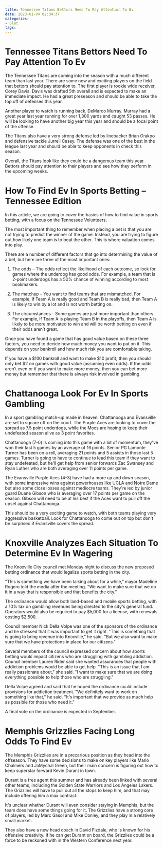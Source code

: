 ```yaml
---
title: Tennessee Titans Bettors Need To Pay Attention To Ev
date: 2023-01-04 02:34:37
categories:
- Slot
tags:
---
```



#  Tennessee Titans Bettors Need To Pay Attention To Ev

The Tennessee Titans are coming into the season with a much different team than last year. There are some new and exciting players on the field that bettors should pay attention to. The first player is rookie wide receiver, Corey Davis. Davis was drafted 5th overall and is expected to make an immediate impact. He had a great preseason and should be able to take the top off of defenses this year.

Another player to watch is running back, DeMarco Murray. Murray had a great year last year running for over 1,300 yards and caught 53 passes. He will be looking to have another big year this year and should be a focal point of the offense.

The Titans also have a very strong defense led by linebacker Brian Orakpo and defensive tackle Jurrell Casey. The defense was one of the best in the league last year and should be able to keep opponents in check this season.

Overall, the Titans look like they could be a dangerous team this year. Bettors should pay attention to their players and see how they perform in the upcoming weeks.

#  How To Find Ev In Sports Betting – Tennessee Edition

In this article, we are going to cover the basics of how to find value in sports betting, with a focus on the Tennessee Volunteers. 

The most important thing to remember when placing a bet is that you are not trying to predict the winner of the game. Instead, you are trying to figure out how likely one team is to beat the other. This is where valuation comes into play.

There are a number of different factors that go into determining the value of a bet, but here are three of the most important ones:

1. The odds – The odds reflect the likelihood of each outcome, so look for games where the underdog has good odds. For example, a team that is 2-point underdogs has a 50% chance of winning according to most bookmakers. 

2. The matchup – You want to find teams that are mismatched. For example, if Team A is really good and Team B is really bad, then Team A is likely to win by a lot and is not worth betting on. 

3. The circumstances – Some games are just more important than others. For example, if Team A is playing Team B in the playoffs, then Team A is likely to be more motivated to win and will be worth betting on even if their odds aren’t great. 

Once you have found a game that has good value based on these three factors, you need to decide how much money you want to put on it. This depends on your bankroll and how much risk you are comfortable taking.

If you have a $100 bankroll and want to make $10 profit, then you should only bet $2 on games with good value (assuming even odds). If the odds aren’t even or if you want to make more money, then you can bet more money but remember that there is always risk involved in gambling.

#  Chattanooga Look For Ev In Sports Gambling

In a sport gambling match-up made in heaven, Chattanooga and Evansville are set to square off on the court. The Purple Aces are looking to cover the spread as 7.5 point underdogs, while the Mocs are hoping to keep their undefeated season alive as 3 point favorites.

Chattanooga (7-0) is coming into this game with a lot of momentum, they've won their last 5 games by an average of 16 points. Senior PG Lamonte Turner has been on a roll, averaging 21 points and 5 assists in those last 5 games. Turner is going to have to continue to lead this team if they want to stay undefeated, but he'll get help from senior forwards Zac Swansey and Ryan Luther who are both averaging over 11 points per game.

The Evansville Purple Aces (4-3) have had a more up and down season, with some impressive wins against powerhouses like UCLA and Notre Dame but also some close losses against mediocre teams. They're led by junior guard Duane Gibson who is averaging over 17 points per game on the season. Gibson will need to be at his best if the Aces want to pull off the upset against Chattanooga.

This should be a very exciting game to watch, with both teams playing very aggressive basketball. Look for Chattanooga to come out on top but don't be surprised if Evansville covers the spread.

#  Knoxville Analyzes Each Situation To Determine Ev In Wagering 

The Knoxville City council met Monday night to discuss the new proposed betting ordinance that would legalize sports betting in the city. 

"This is something we have been talking about for a while," mayor Madeline Rogero told the media after the meeting. "We want to make sure that we do it in a way that is responsible and that benefits the city." 

The ordinance would allow both land-based and mobile sports betting, with a 10% tax on gambling revenues being directed to the city's general fund. Operators would also be required to pay $5,000 for a license, with renewals costing $2,500. 

Council member Nick Della Volpe was one of the sponsors of the ordinance and he stressed that it was important to get it right. "This is something that is going to bring revenue into Knoxville," he said. "But we also want to make sure that we have protections in place for our citizens." 

Several members of the council expressed concern about how sports betting would impact citizens who are struggling with gambling addiction. Council member Lauren Rider said she wanted assurances that people with addiction problems would be able to get help. "This is an issue that I am really passionate about," she said. "I want to make sure that we are doing everything possible to help those who are struggling." 

Della Volpe agreed and said that he hoped the ordinance could include provisions for addiction treatment. "We definitely want to work on something like that," he said. "It's important that we provide as much help as possible for those who need it." 

A final vote on the ordinance is expected in September.

#  Memphis Grizzlies Facing Long Odds To Find Ev

The Memphis Grizzlies are in a precarious position as they head into the offseason. They have some decisions to make on key players like Mario Chalmers and JaMychal Green, but their main concern is figuring out how to keep superstar forward Kevin Durant in town.

Durant is a free agent this summer and has already been linked with several other teams, including the Golden State Warriors and Los Angeles Lakers. The Grizzlies will have to pull out all the stops to keep him, and that may include offering him a max contract.

It's unclear whether Durant will even consider staying in Memphis, but the team does have some things going for it. The Grizzlies have a strong core of players, led by Marc Gasol and Mike Conley, and they play in a relatively small market.

They also have a new head coach in David Fizdale, who is known for his offensive creativity. If he can get Durant on board, the Grizzlies could be a force to be reckoned with in the Western Conference next year.